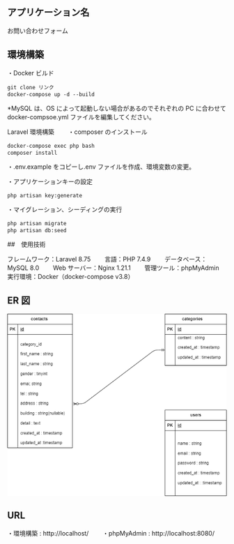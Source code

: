 ## アプリケーション名

お問い合わせフォーム

## 環境構築

・Docker ビルド

```
git clone リンク
docker-compose up -d --build
```

\*MySQL は、OS によって起動しない場合があるのでそれぞれの PC に合わせて docker-compsoe.yml ファイルを編集してください。

Laravel 環境構築　　
・composer のインストール

```
docker-compose exec php bash
composer install
```

・.env.example をコピーし.env ファイルを作成、環境変数の変更。

・アプリケーションキーの設定

```
php artisan key:generate

```

・マイグレーション、シーディングの実行

```
php artisan migrate
php artisan db:seed

```

##　使用技術

フレームワーク：Laravel 8.75　　
言語：PHP 7.4.9　　
データベース：MySQL 8.0　　
Web サーバー：Nginx 1.21.1　　
管理ツール：phpMyAdmin　　
実行環境：Docker（docker-compose v3.8）　　

## ER 図

![ER図](ER.drawio.png)

## URL

・環境構築 : http://localhost/　　
・phpMyAdmin : http://localhost:8080/


